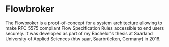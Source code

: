 # Flowbroker

The Flowbroker is a proof-of-concept for a system architecture allowing to make RFC 5575 compliant Flow Specification Rules accessible to end users securely.
It was developed as part of my Bachelor's thesis at Saarland University of Applied Sciences (htw saar, Saarbrücken, Germany) in 2016.

